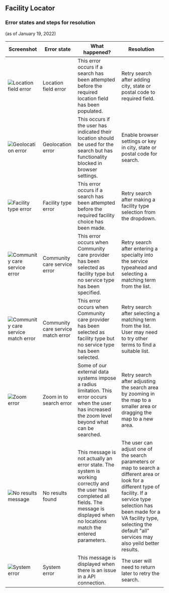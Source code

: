 ## Facility Locator
### Error states and steps for resolution 
(as of January 19, 2022)

| Screenshot	|	Error state	|	What happened?	|	Resolution	|	
| --- |	---	|	---	|	---	|	
|	![Location field error](https://github.com/department-of-veterans-affairs/va.gov-team/blob/master/products/facilities/facility-locator/images/location%20field%20error.PNG)| Location field error	|	This error occurs if a search has been attempted before the required location field has been populated. 	|	Retry search after adding city, state or postal code to required field.		
|![Geolocation error](https://github.com/department-of-veterans-affairs/va.gov-team/blob/master/products/facilities/facility-locator/images/geolocation%20error.PNG)	|	Geolocation error	|	This occurs if the user has indicated their location should be used for the search but has functionality blocked in browser settings. 	|	Enable browser settings or key in city, state or postal code for search. 		
|![Facility type error](https://github.com/department-of-veterans-affairs/va.gov-team/blob/master/products/facilities/facility-locator/images/facility%20type%20error.PNG)	|	Facility type error	|	This error occurs if a search has been attempted before the required facility choice has been made. 	|	Retry search after making a facility type selection from the dropdown.
|![Community care service error](https://github.com/department-of-veterans-affairs/va.gov-team/blob/master/products/facilities/facility-locator/images/community%20care%20service%20error.PNG)	|	Community care service error	|	This error occurs when Community care provider has been selected as facility type but no service type has been specified.	|	Retry search after entering a specialty into the service typeahead and selecting a matching term from the list. 		
|	![Community care service match error](https://github.com/department-of-veterans-affairs/va.gov-team/blob/master/products/facilities/facility-locator/images/community%20care%20service%20match%20error.PNG)|	Community care service match error	|	This error occurs when Community care provider has been selected as facility type but no service type has been selected. 	|	Retry search after selecting a matching term from the list. User may need to try other terms to find a suitable list. 		
| ![Zoom error](https://github.com/department-of-veterans-affairs/va.gov-team/blob/master/products/facilities/facility-locator/images/zoom%20in%20to%20search%20error.PNG)	|	Zoom in to search error	|	Some of our external data systems impose a radius limitation. This error occurs when the user has increased the zoom level beyond what can be searched.  |	Retry search after adjusting the search area by zooming in the map to a smaller area or dragging the map to a new area. 
|	![No results message](https://github.com/department-of-veterans-affairs/va.gov-team/blob/master/products/facilities/facility-locator/images/no%20results%20found%20error.PNG)|	No results found	|	This message is not actually an error state. The system is working correctly and the user has completed all fields. The message is displayed when no locations match the entered parameters. 	|	The user can adjust one of the search parameters or map to search a different area or look for a different type of facility. If a service type selection has been made for a VA facility type, selecting the default "all" services may also yeild better results. 	
|![System error](https://github.com/department-of-veterans-affairs/va.gov-team/blob/master/products/facilities/facility-locator/images/system%20error.png)	|	System error	|	This message is displayed when there is an issue in a API connection. 	|	The user will need to return later to retry the search. 		
